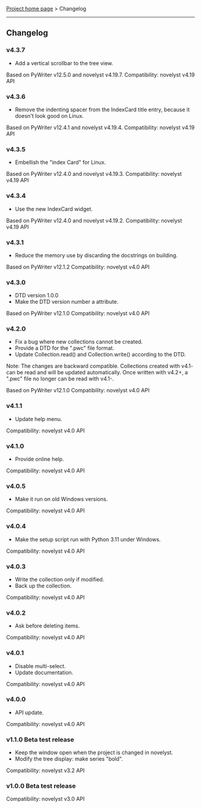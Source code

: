 [Project home page](index) > Changelog

------------------------------------------------------------------------

## Changelog

### v4.3.7

- Add a vertical scrollbar to the tree view.

Based on PyWriter v12.5.0 and novelyst v4.19.7. 
Compatibility: novelyst v4.19 API

### v4.3.6

- Remove the indenting spacer from the IndexCard title entry, because it doesn't look good on Linux.

Based on PyWriter v12.4.1 and novelyst v4.19.4. 
Compatibility: novelyst v4.19 API

### v4.3.5

- Embellish the "index Card" for Linux.

Based on PyWriter v12.4.0 and novelyst v4.19.3. 
Compatibility: novelyst v4.19 API

### v4.3.4

- Use the new IndexCard widget.

Based on PyWriter v12.4.0 and novelyst v4.19.2. 
Compatibility: novelyst v4.19 API

### v4.3.1

- Reduce the memory use by discarding the docstrings on building.

Based on PyWriter v12.1.2
Compatibility: novelyst v4.0 API

### v4.3.0

- DTD version 1.0.0
- Make the DTD version number a <collection> attribute.

Based on PyWriter v12.1.0
Compatibility: novelyst v4.0 API

### v4.2.0

- Fix a bug where new collections cannot be created.
- Provide a DTD for the ".pwc" file format.
- Update Collection.read() and Collection.write() according to the DTD.

Note: The changes are backward compatible. Collections created with v4.1- 
can be read and will be updated automatically.
Once written with v4.2+, a ".pwc" file no longer can be read with v4.1-.

Based on PyWriter v12.1.0
Compatibility: novelyst v4.0 API

### v4.1.1

- Update help menu.

Compatibility: novelyst v4.0 API

### v4.1.0

- Provide online help.

Compatibility: novelyst v4.0 API

### v4.0.5

- Make it run on old Windows versions.

Compatibility: novelyst v4.0 API

### v4.0.4

- Make the setup script run with Python 3.11 under Windows.

Compatibility: novelyst v4.0 API

### v4.0.3

- Write the collection only if modified.
- Back up the collection.

Compatibility: novelyst v4.0 API

### v4.0.2

- Ask before deleting items.

Compatibility: novelyst v4.0 API

### v4.0.1

- Disable multi-select. 
- Update documentation.

Compatibility: novelyst v4.0 API

### v4.0.0

- API update. 

Compatibility: novelyst v4.0 API

### v1.1.0 Beta test release

- Keep the window open when the project is changed in novelyst.
- Modify the tree display: make series "bold".

Compatibility: novelyst v3.2 API

### v1.0.0 Beta test release

Compatibility: novelyst v3.0 API




